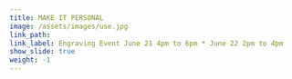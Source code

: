 ```yaml
---
title: MAKE IT PERSONAL
image: /assets/images/use.jpg
link_path:
link_label: Engraving Event June 21 4pm to 6pm * June 22 2pm to 4pm
show_slide: true
weight: -1
---
```


